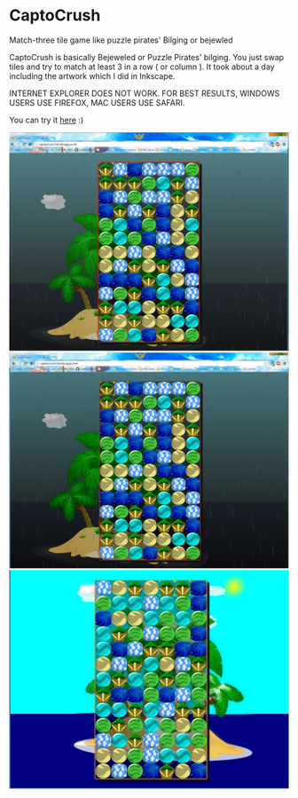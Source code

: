 CaptoCrush
==========

Match-three tile game like puzzle pirates' Bilging or bejewled

CaptoCrush is basically Bejeweled or Puzzle Pirates' bilging.
You just swap tiles and try to match at least 3 in a row ( or column ).
It took about a day including the artwork which I did in Inkscape.

INTERNET EXPLORER DOES NOT WORK. FOR BEST RESULTS, WINDOWS USERS USE FIREFOX,
MAC USERS USE SAFARI.

You can try it <a href="http://www.sidequestsapps.com/projects/CaptoCrush/Bilge.html">here</a> :)

<img src="CrushProgress3.png" />
<img src="CrushProgress2.png" />
<img src="CrushProgress1.png" />
